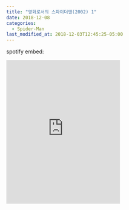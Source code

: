 ```yaml
---
title: "영화로서의 스파이더맨(2002) 1"
date: 2018-12-08
categories:
  - Spider-Man
last_modified_at: 2018-12-03T12:45:25-05:00
---
```

spotify embed:
<iframe src="https://embed.spotify.com/?uri=spotify%3Auser%3Aspotify%3Aplaylist%3A37i9dQZF1DX7NPTn8GFbox" width="300" height="380" frameborder="0" allowtransparency="true"></iframe>
